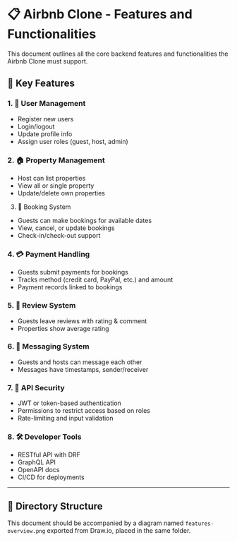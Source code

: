 # 📋 Airbnb Clone - Features and Functionalities

This document outlines all the core backend features and functionalities the Airbnb Clone must support.

## 🧩 Key Features

### 1. 👤 User Management
- Register new users
- Login/logout
- Update profile info
- Assign user roles (guest, host, admin)

### 2. 🏠 Property Management
- Host can list properties
- View all or single property
- Update/delete own properties

 3. 📅 Booking System
- Guests can make bookings for available dates
- View, cancel, or update bookings
- Check-in/check-out support

### 4. 💳 Payment Handling
- Guests submit payments for bookings
- Tracks method (credit card, PayPal, etc.) and amount
- Payment records linked to bookings

### 5. 🌟 Review System
- Guests leave reviews with rating & comment
- Properties show average rating

### 6. 💬 Messaging System
- Guests and hosts can message each other
- Messages have timestamps, sender/receiver

### 7. 🔐 API Security
- JWT or token-based authentication
- Permissions to restrict access based on roles
- Rate-limiting and input validation

### 8. 🛠️ Developer Tools
- RESTful API with DRF
- GraphQL API
- OpenAPI docs
- CI/CD for deployments

---

## 📁 Directory Structure
This document should be accompanied by a diagram named `features-overview.png` exported from Draw.io, placed in the same folder.

